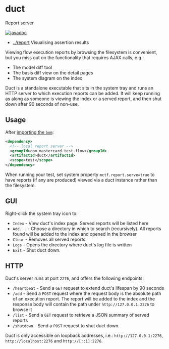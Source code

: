 <!-- title start -->

# duct

Report server

[![javadoc](https://javadoc.io/badge2/com.mastercard.test.flow/duct/javadoc.svg)](https://javadoc.io/doc/com.mastercard.test.flow/duct)

 * [../report](..) Visualising assertion results

<!-- title end -->

Viewing flow execution reports by browsing the filesystem is convenient, but you miss out on the functionality that requires AJAX calls, e.g.:
 * The model diff tool
 * The basis diff view on the detail pages
 * The system diagram on the index

Duct is a standalone executable that sits in the system tray and runs an HTTP server to which execution reports can be added.
It will keep running as along as someone is viewing the index or a served report, and then shut down after 90 seconds of non-use.

## Usage

After [importing the `bom`](../../bom):

```xml
<dependency>
  <!-- local report server -->
  <groupId>com.mastercard.test.flow</groupId>
  <artifactId>duct</artifactId>
  <scope>test</scope>
</dependency>
```

When running your test, set system property `mctf.report.serve=true` to have reports (if any are produced) viewed via a duct instance rather than the filesystem.

## GUI

Right-click the system tray icon to:
 * `Index` - View duct's index page. Served reports will be listed here
 * `Add...` - Choose a directory in which to search (recursively). All reports found will be added to the index and opened in the browser
 * `Clear` - Removes all served reports
 * `Logs` - Opens the directory where duct's log file is written
 * `Exit` - Shut duct down.

## HTTP

Duct's server runs at port `2276`, and offers the following endpoints:

 * `/heartbeat` - Send a `GET` request to extend duct's lifespan by 90 seconds
 * `/add` - Send a `POST` request where the request body is the absolute path of an execution report. The report will be added to the index and the response body will contain the path under `http://127.0.0.1:2276` to browse it
 * `/list` - Send a `GET` request to retrieve a JSON summary of served reports
 * `/shutdown` - Send a `POST` request to shut duct down.

Duct is only accessible on loopback addresses, i.e.: `http://127.0.0.1:2276`, `http://localhost:2276` and `http://[::1]:2276`.
